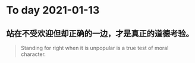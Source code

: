 
# To day 2021-01-13


## 站在不受欢迎但却正确的一边，才是真正的道德考验。
> Standing for right when it is unpopular is a true test of moral character.

    